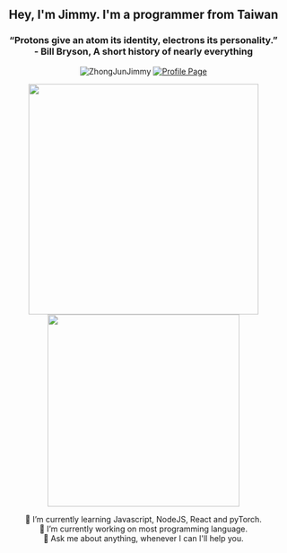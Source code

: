 <h2 align="center">Hey, I'm Jimmy. I'm a programmer from Taiwan</h2>
<h3 align="center">“Protons give an atom its identity, electrons its personality.”<br/>- Bill Bryson, A short history of nearly everything</h3>
<p align="center">
  <img src="https://komarev.com/ghpvc/?username=ZhongJunJimmy" alt="ZhongJunJimmy" />
<a href="https://zhongjunjimmy.github.io/"><img src="https://img.shields.io/badge/Profile-Page-brightgreen.svg" alt="Profile Page" /></a>
</p>
<p align="center">
<img src="https://github-readme-stats.vercel.app/api?username=ZhongJunJimmy&count_private=true&show_icons=true&hide_border=true&text_color=FFFFFF&title_color=FE428E&icon_color=F8D847&bg_color=111344&cache_seconds=86400&local=zh-tw&show_owner=true" width="410"/>
<img src="https://github-readme-stats.vercel.app/api/top-langs/?username=ZhongJunJimmy&layout=compact&count_private=true&show_icons=true&hide_border=true&text_color=FFFFFF&title_color=FE428E&icon_color=F8D847&bg_color=111344&cache_seconds=86400&local=zh-tw&show_owner=true" width="342" />
</p>

<p align="center">
🌱 I’m currently learning Javascript, NodeJS, React and pyTorch.<br/>
🔭 I’m currently working on most programming language.<br/>
💬 Ask me about anything, whenever I can I'll help you.<br/>
</p>

<!--
**ZhongJunJimmy/ZhongJunJimmy** is a ✨ _special_ ✨ repository because its `README.md` (this file) appears on your GitHub profile.


Here are some ideas to get you started:

- 🔭 I’m currently working on ...
- 🌱 I’m currently learning ...
- 👯 I’m looking to collaborate on ...
- 🤔 I’m looking for help with ...
- 💬 Ask me about ...
- 📫 How to reach me: ...
- 😄 Pronouns: ...
- ⚡ Fun fact: ...
-->
